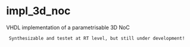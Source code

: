 # impl_3d_noc
VHDL implementation of a parametrisable 3D NoC

     Synthesizable and testet at RT level, but still under development!
